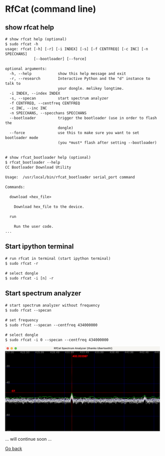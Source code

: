 # RfCat (command line)

## show rfcat help

```shell
# show rfcat help (optional)
$ sudo rfcat -h
usage: rfcat [-h] [-r] [-i INDEX] [-s] [-f CENTFREQ] [-c INC] [-n SPECCHANS]
             [--bootloader] [--force]

optional arguments:
  -h, --help            show this help message and exit
  -r, --research        Interactive Python and the "d" instance to talk to
                        your dongle. melikey longtime.
  -i INDEX, --index INDEX
  -s, --specan          start spectrum analyzer
  -f CENTFREQ, --centfreq CENTFREQ
  -c INC, --inc INC
  -n SPECCHANS, --specchans SPECCHANS
  --bootloader          trigger the bootloader (use in order to flash the
                        dongle)
  --force               use this to make sure you want to set bootloader mode
                        (you *must* flash after setting --bootloader)


# show rfcat_bootloader help (optional)
$ rfcat_bootloader --help
CC Bootloader Download Utility

Usage:  /usr/local/bin/rfcat_bootloader serial_port command

Commands:

  download <hex_file>

    Download hex_file to the device.
    
  run

    Run the user code.
...
```

## Start ipython terminal

```shell
# run rfcat in terminal (start ipython terminal)
$ sudo rfcat -r

# select dongle
$ sudo rfcat -i [n] -r
```

## Start spectrum analyzer

```shell
# start spectrum analyzer without frequency
$ sudo rfcat --specan

# set frequency
$ sudo rfcat --specan --centfreq 434000000

# select dongle
$ sudo rfcat -i 0 --specan --centfreq 434000000
```

![RfCat Spectrum Analyzer](./img/rfcat-spectrum_analyzer.png)

... will continue soon ...

[Go back](./readme.md)
